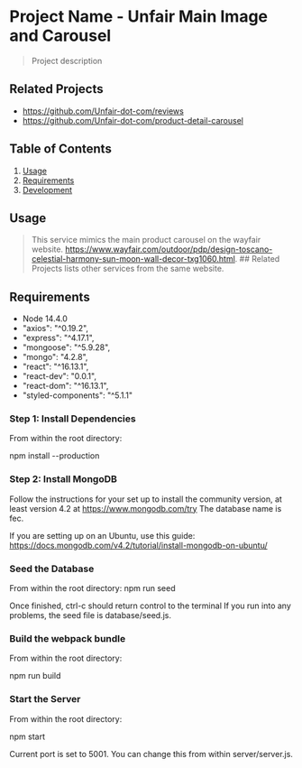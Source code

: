 # Project Name - Unfair Main Image and Carousel

> Project description

## Related Projects

  - https://github.com/Unfair-dot-com/reviews
  - https://github.com/Unfair-dot-com/product-detail-carousel

## Table of Contents

1. [Usage](#Usage)
1. [Requirements](#requirements)
1. [Development](#development)

## Usage

> This service mimics the main product carousel on the wayfair website. https://www.wayfair.com/outdoor/pdp/design-toscano-celestial-harmony-sun-moon-wall-decor-txg1060.html. ## Related Projects lists other services from the same website.

## Requirements

- Node 14.4.0
- "axios": "^0.19.2",
- "express": "^4.17.1",
- "mongoose": "^5.9.28",
- "mongo": "4.2.8",
- "react": "^16.13.1",
- "react-dev": "0.0.1",
- "react-dom": "^16.13.1",
- "styled-components": "^5.1.1"

### Step 1: Install Dependencies
From within the root directory:

npm install --production

### Step 2: Install MongoDB
Follow the instructions for your set up to install the community version, at least version 4.2 at https://www.mongodb.com/try
The database name is fec.

If you are setting up on an Ubuntu, use this guide: https://docs.mongodb.com/v4.2/tutorial/install-mongodb-on-ubuntu/

### Seed the Database
From within the root directory:
npm run seed

Once finished, ctrl-c should return control to the terminal
If you run into any problems, the seed file is database/seed.js.

### Build the webpack bundle
From within the root directory:

npm run build

### Start the Server
From within the root directory:

npm start

Current port is set to 5001. You can change this from within server/server.js.